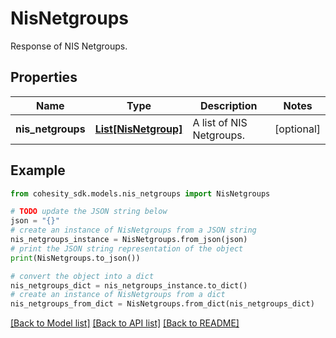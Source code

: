 # NisNetgroups

Response of NIS Netgroups.

## Properties

Name | Type | Description | Notes
------------ | ------------- | ------------- | -------------
**nis_netgroups** | [**List[NisNetgroup]**](NisNetgroup.md) | A list of NIS Netgroups. | [optional] 

## Example

```python
from cohesity_sdk.models.nis_netgroups import NisNetgroups

# TODO update the JSON string below
json = "{}"
# create an instance of NisNetgroups from a JSON string
nis_netgroups_instance = NisNetgroups.from_json(json)
# print the JSON string representation of the object
print(NisNetgroups.to_json())

# convert the object into a dict
nis_netgroups_dict = nis_netgroups_instance.to_dict()
# create an instance of NisNetgroups from a dict
nis_netgroups_from_dict = NisNetgroups.from_dict(nis_netgroups_dict)
```
[[Back to Model list]](../README.md#documentation-for-models) [[Back to API list]](../README.md#documentation-for-api-endpoints) [[Back to README]](../README.md)


